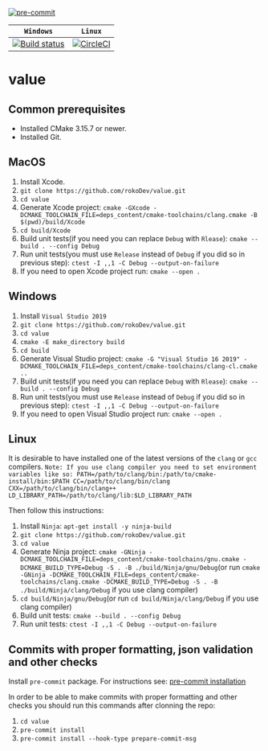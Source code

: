 [![pre-commit](https://img.shields.io/badge/pre--commit-enabled-brightgreen?logo=pre-commit&logoColor=white)](https://github.com/pre-commit/pre-commit)

| **`Windows`** | **`Linux`** |
|:-----------------:|:-----------------:|
[![Build status](https://ci.appveyor.com/api/projects/status/v17jxa32qmyikdmp/branch/develop?svg=true)](https://ci.appveyor.com/project/rokoDev/value/branch/develop)|[![CircleCI](https://dl.circleci.com/status-badge/img/gh/rokoDev/value/tree/develop.svg?style=shield)](https://dl.circleci.com/status-badge/redirect/gh/rokoDev/value/tree/develop)|
# value

## Common prerequisites
  * Installed CMake 3.15.7 or newer.
  * Installed Git.

## MacOS

  1. Install Xcode.
  2. `git clone https://github.com/rokoDev/value.git`
  3. `cd value`
  4. Generate Xcode project: `cmake -GXcode -DCMAKE_TOOLCHAIN_FILE=deps_content/cmake-toolchains/clang.cmake -B $(pwd)/build/Xcode`
  5. `cd build/Xcode`
  6. Build unit tests(if you need you can replace `Debug` with `Rlease`): `cmake --build . --config Debug`
  7. Run unit tests(you must use `Release` instead of `Debug` if you did so in previous step): `ctest -I ,,1 -C Debug --output-on-failure`
  8. If you need to open Xcode project run: `cmake --open .`

## Windows

  1. Install `Visual Studio 2019`
  2. `git clone https://github.com/rokoDev/value.git`
  3. `cd value`
  4. `cmake -E make_directory build`
  5. `cd build`
  6. Generate Visual Studio project: `cmake -G "Visual Studio 16 2019" -DCMAKE_TOOLCHAIN_FILE=deps_content/cmake-toolchains/clang-cl.cmake ..`
  7. Build unit tests(if you need you can replace `Debug` with `Rlease`): `cmake --build . --config Debug`
  8. Run unit tests(you must use `Release` instead of `Debug` if you did so in previous step): `ctest -I ,,1 -C Debug --output-on-failure`
  9. If you need to open Visual Studio project run: `cmake --open .`

## Linux
  It is desirable to have installed one of the latest versions of the `clang` or `gcc` compilers.
  `Note: If you use clang compiler you need to set environment variables like so:
         PATH=/path/to/clang/bin:/path/to/cmake-install/bin:$PATH
         CC=/path/to/clang/bin/clang
         CXX=/path/to/clang/bin/clang++
         LD_LIBRARY_PATH=/path/to/clang/lib:$LD_LIBRARY_PATH`

  Then follow this instructions:
  1. Install `Ninja`: `apt-get install -y ninja-build`
  2. `git clone https://github.com/rokoDev/value.git`
  3. `cd value`
  4. Generate Ninja project: `cmake -GNinja -DCMAKE_TOOLCHAIN_FILE=deps_content/cmake-toolchains/gnu.cmake -DCMAKE_BUILD_TYPE=Debug -S . -B ./build/Ninja/gnu/Debug`(or run `cmake -GNinja -DCMAKE_TOOLCHAIN_FILE=deps_content/cmake-toolchains/clang.cmake -DCMAKE_BUILD_TYPE=Debug -S . -B ./build/Ninja/clang/Debug` if you use clang compiler)
  5. `cd build/Ninja/gnu/Debug`(or run `cd build/Ninja/clang/Debug` if you use clang compiler)
  6. Build unit tests: `cmake --build . --config Debug`
  7. Run unit tests: `ctest -I ,,1 -C Debug --output-on-failure`

## Commits with proper formatting, json validation and other checks

  Install `pre-commit` package. For instructions see: [pre-commit installation](https://pre-commit.com/#install)

  In order to be able to make commits with proper formatting and other checks you should run this commands after clonning the repo:
  1. `cd value`
  2. `pre-commit install`
  3. `pre-commit install --hook-type prepare-commit-msg`
